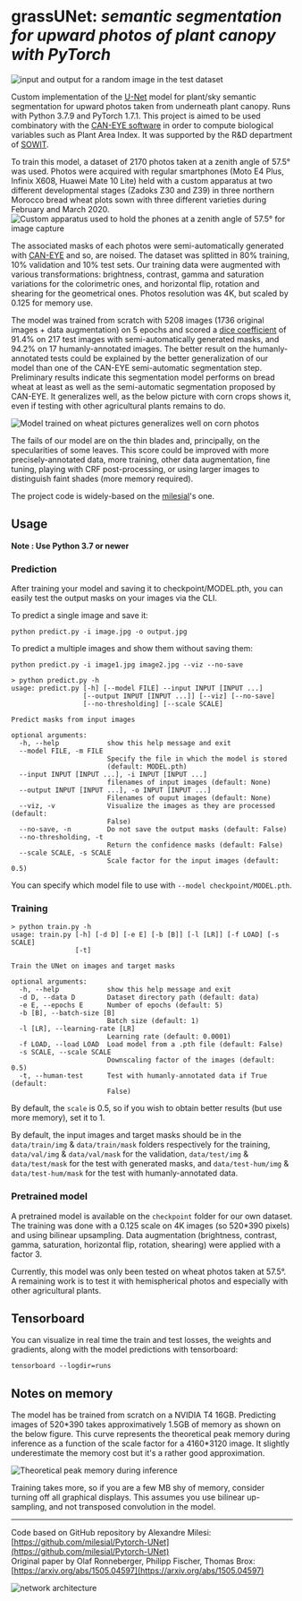 # grassUNet: *semantic segmentation for upward photos of plant canopy with PyTorch*

![](assets/result.png "input and output for a random image in the test dataset")

Custom implementation of the [U-Net](https://arxiv.org/abs/1505.04597) model for plant/sky semantic segmentation for upward photos taken from underneath plant canopy. Runs with Python 3.7.9 and PyTorch 1.7.1. This project is aimed to be used combinatory with the [CAN-EYE software](https://www6.paca.inrae.fr/can-eye) in order to compute biological variables such as Plant Area Index. It was supported by the R&D department of [SOWIT](https://www.sowit.fr/).

To train this model, a dataset of 2170 photos taken at a zenith angle of 57.5° was used. Photos were acquired with regular smartphones (Moto E4 Plus, Infinix X608, Huawei Mate 10 Lite) held with a custom apparatus at two different developmental stages (Zadoks Z30 and Z39) in three northern Morocco bread wheat plots sown with three different varieties during February and March 2020.
![](assets/LAI57.jpg "Custom apparatus used to hold the phones at a zenith angle of 57.5° for image capture")

The associated masks of each photos were semi-automatically generated with [CAN-EYE](https://www6.paca.inrae.fr/can-eye) and so, are noised. The dataset was splitted in 80% training, 10% validation and 10% test sets. Our training data were augmented with various transformations: brightness, contrast, gamma and saturation variations for the colorimetric ones, and horizontal flip, rotation and shearing for the geometrical ones. Photos resolution was 4K, but scaled by 0.125 for memory use.

The model was trained from scratch with 5208 images (1736 original images + data augmentation) on 5 epochs and scored a [dice coefficient](https://en.wikipedia.org/wiki/S%C3%B8rensen%E2%80%93Dice_coefficient) of 91.4% on 217 test images with semi-automatically generated masks, and 94.2% on 17 humanly-annotated images. The better result on the humanly-annotated tests could be explained by the better generalization of our model than one of the CAN-EYE semi-automatic segmentation step. Preliminary results indicate this segmentation model performs on bread wheat at least as well as the semi-automatic segmentation proposed by CAN-EYE. It generalizes well, as the below picture with corn crops shows it, even if testing with other agricultural plants remains to do.

![](assets/corn.png "Model trained on wheat pictures generalizes well on corn photos")

The fails of our model are on the thin blades and, principally, on the specularities of some leaves. This score could be improved with more precisely-annotated data, more training, other data augmentation, fine tuning, playing with CRF post-processing, or using larger images to distinguish faint shades (more memory required). 

The project code is widely-based on the [milesial](https://github.com/milesial/Pytorch-UNet)'s one.


## Usage
**Note : Use Python 3.7 or newer**
### Prediction

After training your model and saving it to checkpoint/MODEL.pth, you can easily test the output masks on your images via the CLI.

To predict a single image and save it:

`python predict.py -i image.jpg -o output.jpg`

To predict a multiple images and show them without saving them:

`python predict.py -i image1.jpg image2.jpg --viz --no-save`

```shell script
> python predict.py -h
usage: predict.py [-h] [--model FILE] --input INPUT [INPUT ...]
                  [--output INPUT [INPUT ...]] [--viz] [--no-save]
                  [--no-thresholding] [--scale SCALE]

Predict masks from input images

optional arguments:
  -h, --help            show this help message and exit
  --model FILE, -m FILE
                        Specify the file in which the model is stored
                        (default: MODEL.pth)
  --input INPUT [INPUT ...], -i INPUT [INPUT ...]
                        filenames of input images (default: None)
  --output INPUT [INPUT ...], -o INPUT [INPUT ...]
                        Filenames of ouput images (default: None)
  --viz, -v             Visualize the images as they are processed (default:
                        False)
  --no-save, -n         Do not save the output masks (default: False)
  --no-thresholding, -t
                        Return the confidence masks (default: False)
  --scale SCALE, -s SCALE
                        Scale factor for the input images (default: 0.5)
```
You can specify which model file to use with `--model checkpoint/MODEL.pth`.

### Training

```shell script
> python train.py -h
usage: train.py [-h] [-d D] [-e E] [-b [B]] [-l [LR]] [-f LOAD] [-s SCALE]
                [-t]

Train the UNet on images and target masks

optional arguments:
  -h, --help            show this help message and exit
  -d D, --data D        Dataset directory path (default: data)
  -e E, --epochs E      Number of epochs (default: 5)
  -b [B], --batch-size [B]
                        Batch size (default: 1)
  -l [LR], --learning-rate [LR]
                        Learning rate (default: 0.0001)
  -f LOAD, --load LOAD  Load model from a .pth file (default: False)
  -s SCALE, --scale SCALE
                        Downscaling factor of the images (default: 0.5)
  -t, --human-test      Test with humanly-annotated data if True (default:
                        False)
```
By default, the `scale` is 0.5, so if you wish to obtain better results (but use more memory), set it to 1.

By default, the input images and target masks should be in the `data/train/img` & `data/train/mask` folders respectively for the training, `data/val/img` & `data/val/mask` for the validation, `data/test/img` & `data/test/mask` for the test with generated masks, and `data/test-hum/img` & `data/test-hum/mask` for the test with humanly-annotated data.

### Pretrained model
A pretrained model is available on the `checkpoint` folder for our own dataset. The training was done with a 0.125 scale on 4K images (so 520\*390 pixels) and using bilinear upsampling. Data augmentation (brightness, contrast, gamma, saturation, horizontal flip, rotation, shearing) were applied with a factor 3.

Currently, this model was only been tested on wheat photos taken at 57.5°. A remaining work is to test it with hemispherical photos and especially with other agricultural plants.

## Tensorboard
You can visualize in real time the train and test losses, the weights and gradients, along with the model predictions with tensorboard:

`tensorboard --logdir=runs`

## Notes on memory

The model has be trained from scratch on a NVIDIA T4 16GB.
Predicting images of 520\*390 takes approximatively 1.5GB of memory as shown on the below figure. This curve represents the theoretical peak memory during inference as a function of the scale factor for a 4160\*3120 image. It slightly underestimate the memory cost but it's a rather good approximation.

![](assets/inference_memory.png "Theoretical peak memory during inference")

Training takes more, so if you are a few MB shy of memory, consider turning off all graphical displays.
This assumes you use bilinear up-sampling, and not transposed convolution in the model.

---

Code based on GitHub repository by Alexandre Milesi: [https://github.com/milesial/Pytorch-UNet](https://github.com/milesial/Pytorch-UNet) \
Original paper by Olaf Ronneberger, Philipp Fischer, Thomas Brox: [https://arxiv.org/abs/1505.04597](https://arxiv.org/abs/1505.04597)

![network architecture](https://i.imgur.com/jeDVpqF.png)
